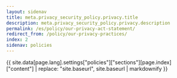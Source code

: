 ```yaml
---
layout: sidenav
title: meta.privacy_security_policy.privacy.title
description: meta.privacy_security_policy.privacy.description
permalink: /es/policy/our-privacy-act-statement/
redirect_from: /policy/our-privacy-practices/
index: 2
sidenav: policies
---
```


{{ site.data[page.lang].settings["policies"]["sections"][page.index]["content"] | replace: "site.baseurl", site.baseurl | markdownify }}
